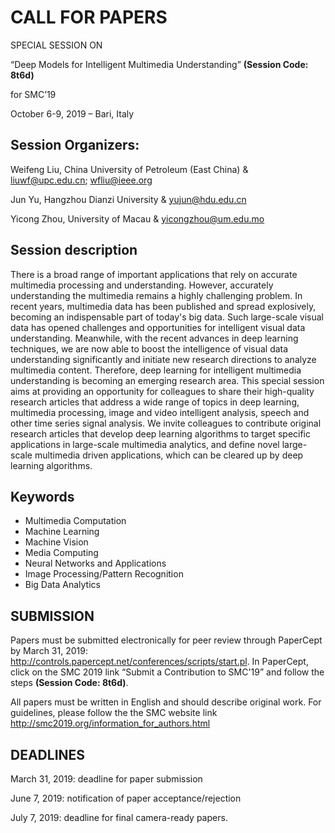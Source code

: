 

 
# CALL FOR PAPERS 
SPECIAL SESSION ON

“Deep Models for Intelligent Multimedia Understanding” **(Session Code: 8t6d)**

for SMC’19

October 6-9, 2019 – Bari, Italy

## Session Organizers:
Weifeng Liu, China University of Petroleum (East China) & liuwf@upc.edu.cn; wfliu@ieee.org

Jun Yu, Hangzhou Dianzi University & yujun@hdu.edu.cn

Yicong Zhou, University of Macau & yicongzhou@um.edu.mo


## Session description 
There is a broad range of important applications that rely on accurate multimedia processing and understanding. However, accurately understanding the multimedia remains a highly challenging problem. In recent years, multimedia data has been published and spread explosively, becoming an indispensable part of today's big data. Such large-scale visual data has opened challenges and opportunities for intelligent visual data understanding. Meanwhile, with the recent advances in deep learning techniques, we are now able to boost the intelligence of visual data understanding significantly and initiate new research directions to analyze multimedia content. Therefore, deep learning for intelligent multimedia understanding is becoming an emerging research area. 
This special session aims at providing an opportunity for colleagues to share their high-quality research articles that address a wide range of topics in deep learning, multimedia processing, image and video intelligent analysis, speech and other time series signal analysis. We invite colleagues to contribute original research articles that develop deep learning algorithms to target specific applications in large-scale multimedia analytics, and define novel large-scale multimedia driven applications, which can be cleared up by deep learning algorithms.

## Keywords 
* Multimedia Computation
* Machine Learning
* Machine Vision
* Media Computing
* Neural Networks and Applications
* Image Processing/Pattern Recognition
* Big Data Analytics

## SUBMISSION
Papers must be submitted electronically for peer review through PaperCept by March 31, 2019: http://controls.papercept.net/conferences/scripts/start.pl. In PaperCept, click on the SMC 2019 link “Submit a Contribution to SMC'19” and follow the steps **(Session Code: 8t6d)**. 

All papers must be written in English and should describe original work. For guidelines, please follow the the SMC website link http://smc2019.org/information_for_authors.html

## DEADLINES
March 31, 2019: deadline for paper submission

June 7, 2019: notification of paper acceptance/rejection

July 7, 2019: deadline for final camera-ready papers.
